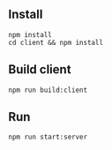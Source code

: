 ## Install
```
npm install
cd client && npm install
```

## Build client
```
npm run build:client
```

## Run
```
npm run start:server
```


